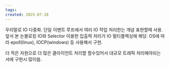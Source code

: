 ```yaml
---
tags: 
created: 2025-07-28
---
```

우리말로 IO 다중화. 단일 이벤트 루프에서 여러 IO 작업 처리한는 개념 표현할때 사용. 앞서 본 논블로킹 IO와 Selector 이용한 입출력 처리가 IO 멀티플렉싱에 해당. OS에 따라 epoll(linux), IOCP(windows) 등 사용해서 구현.

더 적은 자원으로 더 많은 클라이언트 처리할 할수있어서 대규모 트래픽 처리해야되는 서에 구현시 많이씀.